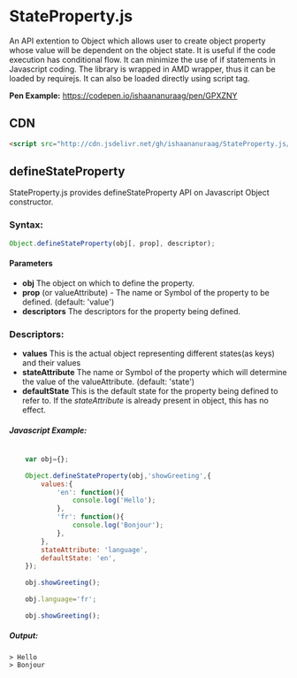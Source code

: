 # StateProperty.js

An API extention to Object which allows user to create object property whose value will be dependent on the object state.
It is useful if the code execution has conditional flow. It can minimize the use of if statements in Javascript coding. The library is wrapped in AMD wrapper, thus it can be loaded by requirejs. It can also be loaded directly using script tag.

**Pen Example:** https://codepen.io/ishaananuraag/pen/GPXZNY
 
## CDN 
```html
<script src="http://cdn.jsdelivr.net/gh/ishaananuraag/StateProperty.js/code/StateProperty.js"></script>
```

## defineStateProperty

StateProperty.js provides defineStateProperty API on Javascript Object constructor. 


### Syntax:
```javascript
Object.defineStateProperty(obj[, prop], descriptor);
```

#### Parameters
 + **obj** The object on which to define the property.
 + **prop** (or valueAttribute) - The name or Symbol of the property to be defined. (default: 'value')
 + **descriptors** The descriptors for the property being defined.

### Descriptors: 
 + **values** This is the actual object representing different states(as keys) and their values 
 + **stateAttribute** The name or Symbol of the property which will determine the value of the valueAttribute. (default: 'state')
 + **defaultState** This is the default state for the  property being defined to refer to. If the _stateAttribute_ is already present in object, this has no effect. 
 
##### Javascript Example:
```javascript

	var obj={};
	
	Object.defineStateProperty(obj,'showGreeting',{
		values:{
			'en': function(){
				console.log('Hello');
			},
			'fr': function(){
				console.log('Bonjour');
			},
		},
		stateAttribute: 'language',
		defaultState: 'en',	
	});
	
	obj.showGreeting();
	
	obj.language='fr';
	
	obj.showGreeting();
```

##### Output:
```
> Hello
> Bonjour
```

